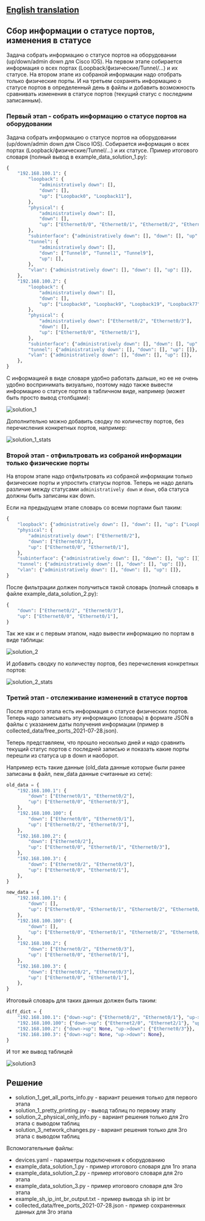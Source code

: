 ## [English translation]()

## Сбор информации о статусе портов, изменения в статусе

Задача собрать информацию о статусе портов на оборудовании (up/down/admin down для Cisco IOS).
На первом этапе собирается информация о всех портах (Loopback/физические/Tunnel/...) и их статусе.
На втором этапе из собраной информации надо отобрать только физические порты. И на третьем сохранять
информацию о статусе портов в определенный день в файлы и добавить возможность сравнивать изменения
в статусе портов (текущий статус с последним записанным).


### Первый этап - собрать информацию о статусе портов на оборудовании

Задача собрать информацию о статусе портов на оборудовании (up/down/admin down для Cisco IOS).
Собирается информация о всех портах (Loopback/физические/Tunnel/...) и их статусе.
Пример итогового словаря (полный вывод в example_data_solution_1.py):

```python
{
    "192.168.100.1": {
        "loopback": {
            "administratively down": [],
            "down": [],
            "up": ["Loopback0", "Loopback11"],
        },
        "physical": {
            "administratively down": [],
            "down": [],
            "up": ["Ethernet0/0", "Ethernet0/1", "Ethernet0/2", "Ethernet0/3"],
        },
        "subinterface": {"administratively down": [], "down": [], "up": []},
        "tunnel": {
            "administratively down": [],
            "down": ["Tunnel0", "Tunnel1", "Tunnel9"],
            "up": [],
        },
        "vlan": {"administratively down": [], "down": [], "up": []},
    },
    "192.168.100.2": {
        "loopback": {
            "administratively down": [],
            "down": [],
            "up": ["Loopback0", "Loopback9", "Loopback19", "Loopback77", "Loopback100"],
        },
        "physical": {
            "administratively down": ["Ethernet0/2", "Ethernet0/3"],
            "down": [],
            "up": ["Ethernet0/0", "Ethernet0/1"],
        },
        "subinterface": {"administratively down": [], "down": [], "up": []},
        "tunnel": {"administratively down": [], "down": [], "up": []},
        "vlan": {"administratively down": [], "down": [], "up": []},
    },
}
```

С информацией в виде словаря удобно работать дальше, но ее не очень удобно воспринимать визуально, поэтому
надо также вывести информацию о статусе портов в табличном виде, например (может быть просто вывод столбцами):

![solution_1](https://github.com/natenka/q_and_a/blob/main/images/qa_04_1_table_all_info.png?raw=true)

Дополнительно можно добавить сводку по количеству портов, без перечисления конкретных портов, например:

![solution_1_stats](https://github.com/natenka/q_and_a/blob/main/images/qa_04_1_table_stats_info_color.png?raw=true)

### Второй этап - отфильтровать из собраной информации только физические порты

На втором этапе надо отфильтровать из собраной информации только физические порты и упростить статусы портов.
Теперь не надо делать различие между статусами ``administratively down`` и ``down``, оба статуса должны быть записаны как down.

Если на предыдущем этапе словарь со всеми портами был таким:

```python
{
    "loopback": {"administratively down": [], "down": [], "up": ["Loopback77"]},
    "physical": {
        "administratively down": ["Ethernet0/2"],
        "down": ["Ethernet0/3"],
        "up": ["Ethernet0/0", "Ethernet0/1"],
    },
    "subinterface": {"administratively down": [], "down": [], "up": []},
    "tunnel": {"administratively down": [], "down": [], "up": []},
    "vlan": {"administratively down": [], "down": [], "up": []},
}
```

После фильтрации должен получиться такой словарь (полный словарь в файле example_data_solution_2.py):

```python
{
    "down": ["Ethernet0/2", "Ethernet0/3"],
    "up": ["Ethernet0/0", "Ethernet0/1"],
}
```

Так же как и с первым этапом, надо вывести информацию по портам в виде таблицы:

![solution_2](https://github.com/natenka/q_and_a/blob/main/images/qa_04_2_table_all_info.png?raw=true)

И добавить сводку по количеству портов, без перечисления конкретных портов:

![solution_2_stats](https://github.com/natenka/q_and_a/blob/main/images/qa_04_2_table_stats_info.png?raw=true)

### Третий этап - отслеживание изменений в статусе портов

После второго этапа есть информация о статусе физических портов. Теперь надо записывать эту
информацию (словарь) в формате JSON в файлы с указанием даты получения информации
(пример в collected_data/free_ports_2021-07-28.json).

Теперь представляем, что прошло несколько дней и надо сравнить текущий статус портов
с последней записью и показать какие порты перешли из статуса up в down и наоборот.

Например есть такие данные (old_data данные которые были ранее записаны в файл, new_data данные считанные из сети):
```python
old_data = {
    "192.168.100.1": {
        "down": ["Ethernet0/1", "Ethernet0/2"],
        "up": ["Ethernet0/0", "Ethernet0/3"],
    },
    "192.168.100.100": {
        "down": ["Ethernet0/0", "Ethernet0/1"],
        "up": ["Ethernet0/2", "Ethernet0/3"],
    },
    "192.168.100.2": {
        "down": ["Ethernet0/2"],
        "up": ["Ethernet0/0", "Ethernet0/1", "Ethernet0/3"],
    },
    "192.168.100.3": {
        "down": ["Ethernet0/2", "Ethernet0/3"],
        "up": ["Ethernet0/0", "Ethernet0/1"],
    },
}

new_data = {
    "192.168.100.1": {
        "down": [],
        "up": ["Ethernet0/0", "Ethernet0/1", "Ethernet0/2", "Ethernet0/3"],
    },
    "192.168.100.100": {
        "down": [],
        "up": ["Ethernet0/0", "Ethernet0/1", "Ethernet0/2", "Ethernet0/3"],
    },
    "192.168.100.2": {
        "down": ["Ethernet0/2", "Ethernet0/3"],
        "up": ["Ethernet0/0", "Ethernet0/1"],
    },
    "192.168.100.3": {
        "down": ["Ethernet0/2", "Ethernet0/3"],
        "up": ["Ethernet0/0", "Ethernet0/1"],
    },
}
```

Итоговый словарь для таких данных должен быть таким:
```python
diff_dict = {
    "192.168.100.1": {"down->up": {"Ethernet0/2", "Ethernet0/1"}, "up->down": None},
    "192.168.100.100": {"down->up": {"Ethernet2/0", "Ethernet2/1"}, "up->down": None},
    "192.168.100.2": {"down->up": None, "up->down": {"Ethernet0/3"}},
    "192.168.100.3": {"down->up": None, "up->down": None},
}
```

И тот же вывод таблицей

![solution3](https://github.com/natenka/q_and_a/blob/main/images/qa_04_3_table.png?raw=true)

## Решение

* solution_1_get_all_ports_info.py - вариант решения только для первого этапа
* solution_1_pretty_printing.py - вывод таблиц по первому этапу
* solution_2_physical_only_info.py - вариант решения только для 2го этапа с выводом таблиц
* solution_3_network_changes.py - вариант решения только для 3го этапа с выводом таблиц

Вспомогательные файлы:

* devices.yaml - параметры подключения к оборудованию
* example_data_solution_1.py - пример итогового словаря для 1го этапа
* example_data_solution_2.py - пример итогового словаря для 2го этапа
* example_data_solution_3.py - пример итогового словаря для 3го этапа
* example_sh_ip_int_br_output.txt - пример вывода sh ip int br
* collected_data/free_ports_2021-07-28.json - пример сохраненных данных для 3го этапа

